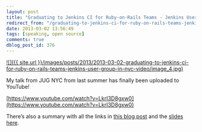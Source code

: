 ```yaml
---
layout: post
title: "Graduating to Jenkins CI for Ruby-on-Rails Teams - Jenkins User Group in NYC (Video)"
redirect_from: "/graduating-to-jenkins-ci-for-ruby-on-rails-teams-jenkins-user-group-in-nyc-video/"
date: 2013-03-02 13:56:49
tags: [speaking, open source]
comments: true
dblog_post_id: 376
---
```

<a href='https://www.youtube.com/watch?v=LkrI3D8gxw0'>
  ![]({{ site.url }}/images/posts/2013/2013-03-02-graduating-to-jenkins-ci-for-ruby-on-rails-teams-jenkins-user-group-in-nyc-video/image_4.jpg)
</a>

My talk from JUG NYC from last summer has finally been uploaded to YouTube!

[https://www.youtube.com/watch?v=LkrI3D8gxw0](https://www.youtube.com/watch?v=LkrI3D8gxw0)

There’s also a summary with all the links in [this blog post](https://artsy.github.io/blog/2012/05/27/using-jenkins-for-ruby-and-ruby-on-rails-teams/) and the [slides here](http://www.slideshare.net/dblockdotorg/graduating-to-jenkins-ci-for-rubyonrails-teams).

